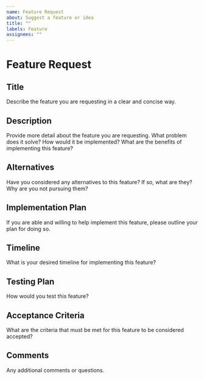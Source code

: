 ```yaml
---
name: Feature Request
about: Suggest a feature or idea
title: ""
labels: Feature
assignees: ""
---
```


# Feature Request

## Title

Describe the feature you are requesting in a clear and concise way.

## Description

Provide more detail about the feature you are requesting. What problem does it solve? How would it be implemented? What are the benefits of implementing this feature?

## Alternatives

Have you considered any alternatives to this feature? If so, what are they? Why are you not pursuing them?

## Implementation Plan

If you are able and willing to help implement this feature, please outline your plan for doing so.

## Timeline

What is your desired timeline for implementing this feature?

## Testing Plan

How would you test this feature?

## Acceptance Criteria

What are the criteria that must be met for this feature to be considered accepted?

## Comments

Any additional comments or questions.
